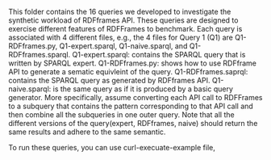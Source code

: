 This folder contains the 16 queries we developed to investigate the synthetic workload of RDFframes API.
These queries are designed to exercise different features of RDFFrames to benchmark.
Each query is associated with 4 different files, e.g., the 4 files for Query 1 (Q1) are Q1-RDFframes.py, Q1-expert.sparql,
Q1-naive.sparql, and Q1-RDFframes.sparql. 
Q1-expert.sparql: contains the SPARQL query that is written by SPARQL expert. 
Q1-RDFframes.py: shows how to use RDFframe API to generate a sematic equivleint of the query. 
Q1-RDFframes.saprql: contains the SPARQL query as generated by RDFframes API. 
Q1-naive.sparql: is the same query as if it is produced by a basic query generator. More specifically, assume converting each API call to
RDFFrames to a subquery that contains the pattern corresponding to that API call and then combine all the subqueries in one outer query.
Note that all the different versions of the query(expert, RDFframes, naive) should return the same results and adhere to the same semantic.

To run these queries, you can use curl-execuate-example file, 
